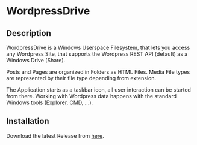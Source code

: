 # WordpressDrive

## Description

WordpressDrive is a Windows Userspace Filesystem, that lets you access any Wordpress Site, that supports the Wordpress REST API (default) as a Windows Drive (Share).

Posts and Pages are organized in Folders as HTML Files. Media File types are represented by their file type depending from extension.

The Application starts as a taskbar icon, all user interaction can be started from there. Working with Wordpress data happens with the standard Windows tools (Explorer, CMD, ...).

## Installation
Download the latest Release from [here](/printpagestopdf/WordpressDrive/releases).
